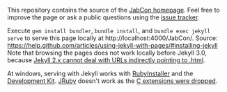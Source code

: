 This repository contains the source of the [JabCon homepage](http://jabref.github.io/JabCon/).
Feel free to improve the page or ask a public questions using the [issue tracker](https://github.com/JabRef/JabCon/issues).

Execute `gem install bundler`, `bundle install`, and `bundle exec jekyll serve` to serve this page locally at http://localhost:4000/JabCon/.
Source: https://help.github.com/articles/using-jekyll-with-pages/#installing-jekyll
Note that browsing the pages does not work locally before Jekyll 3.0, because [Jekyll 2.x cannot deal with URLs indirectly pointing to .html](https://github.com/jekyll/jekyll/pull/3452).

At windows, serving with Jekyll works with [RubyInstaller](http://rubyinstaller.org/downloads) and the [Development Kit](https://github.com/oneclick/rubyinstaller/wiki/Development-Kit).
[JRuby](http://jruby.org/) doesn't work as the [C extensions were dropped](http://stackoverflow.com/a/32135381/873282).

